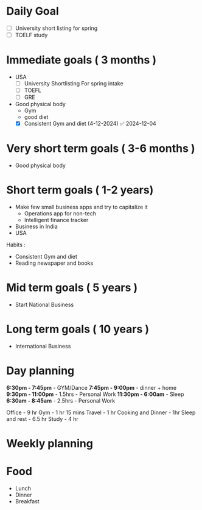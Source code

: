 
# Daily Goal

- [ ] University short listing for spring 
- [ ] TOELF study

# Immediate goals ( 3 months )
- USA
	- [ ] University Shortlisting For spring intake
	- [ ] TOEFL 
	- [ ] GRE
- Good physical body
	- Gym
	- good diet
	- [X] Consistent Gym and diet (4-12-2024) ✅ 2024-12-04
# Very short term goals ( 3-6 months )
- Good physical body
# Short term goals ( 1-2 years)

- Make few small business apps and try to capitalize it 
	- Operations app for non-tech
	- Intelligent finance tracker
- Business in India
- USA

Habits : 
- Consistent Gym and diet
- Reading newspaper and books
# Mid term goals ( 5 years )
- Start National Business
# Long term goals ( 10 years )
- International Business 
# Day planning
**6:30pm - 7:45pm** - GYM/Dance
**7:45pm - 9:00pm** - dinner + home
**9:30pm - 11:00pm** - 1.5hrs - Personal Work
**11:30pm - 6:00am** - Sleep
**6:30am - 8:45am** - 2.5hrs - Personal Work

Office - 9 hr
Gym - 1 hr 15 mins
Travel - 1 hr
Cooking and Dinner - 1hr 
Sleep and rest - 6.5 hr
Study - 4 hr 

# Weekly planning

# Food 
- Lunch 
- Dinner 
- Breakfast